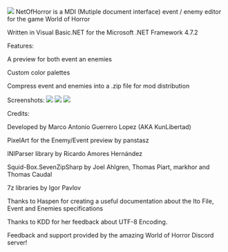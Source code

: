 <img src="https://i.imgur.com/be2Dg0N.png">
NetOfHorror is a MDI (Mutiple document interface) event / enemy editor for the game World of Horror

Written in Visual Basic.NET for the Microsoft .NET Framework 4.7.2

Features:

A preview for both event an enemies

Custom color palettes

Compress event and enemies into a .zip file for mod distribution

Screenshots:
<img src="https://i.imgur.com/xIoDCHX.png">
<img src="https://i.imgur.com/Qow5VtB.png">
<img src="https://i.imgur.com/fVZAz5y.png">

Credits:

Developed by Marco Antonio Guerrero Lopez (AKA KunLibertad)

PixelArt for the Enemy/Event preview by panstasz

INIParser library by Ricardo Amores Hernández

Squid-Box.SevenZipSharp by Joel Ahlgren, Thomas Piart, markhor and Thomas Caudal

7z libraries by Igor Pavlov

Thanks to Haspen for creating a useful documentation about the Ito File, Event and Enemies specifications

Thanks to KDD for her feedback about UTF-8 Encoding.


Feedback and support provided by the amazing World of Horror Discord server!
